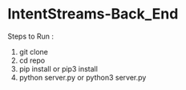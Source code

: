 # IntentStreams-Back_End

Steps to Run :

1) git clone
2) cd repo
3) pip install or pip3 install
4) python server.py or python3 server.py
